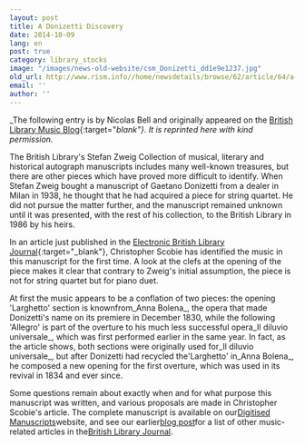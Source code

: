 ```yaml
---
layout: post
title: A Donizetti Discovery
date: 2014-10-09
lang: en
post: true
category: library_stocks
image: "/images/news-old-website/csm_Donizetti_dd1e9e1237.jpg"
old_url: http://www.rism.info//home/newsdetails/browse/62/article/64/a-donizetti-discovery.html
email: ''
author: ''
---
```



_The following entry is by Nicolas Bell and originally appeared on the [British Library Music Blog](http://britishlibrary.typepad.co.uk/music/2014/09/a-donizetti-discovery.html#){:target="_blank"}. It is reprinted here with kind permission._

The British Library's Stefan Zweig Collection of musical, literary and historical autograph manuscripts includes many well-known treasures, but there are other pieces which have proved more difficult to identify. When Stefan Zweig bought a manuscript of Gaetano Donizetti from a dealer in Milan in 1938, he thought that he had acquired a piece for string quartet. He did not pursue the matter further, and the manuscript remained unknown until it was presented, with the rest of his collection, to the British Library in 1986 by his heirs.

In an article just published in the [Electronic British Library Journal](http://www.bl.uk/eblj/2014articles/article12.html){:target="_blank"}, Christopher Scobie has identified the music in this manuscript for the first time. A look at the clefs at the opening of the piece makes it clear that contrary to Zweig's initial assumption, the piece is not for string quartet but for piano duet.

At first the music appears to be a conflation of two pieces: the opening 'Larghetto' section is knownfrom_Anna Bolena_, the opera that made Donizetti's name on its premiere in December 1830, while the following 'Allegro' is part of the overture to his much less successful opera_Il diluvio universale_, which was first performed earlier in the same year. In fact, as the article shows, both sections were originally used for_Il diluvio universale_, but after Donizetti had recycled the'Larghetto' in_Anna Bolena_, he composed a new opening for the first overture, which was used in its revival in 1834 and ever since.

Some questions remain about exactly when and for what purpose this manuscript was written, and various proposals are made in Christopher Scobie's article. The complete manuscript is available on our[Digitised Manuscripts](http://www.bl.uk/manuscripts/FullDisplay.aspx?index=0&ref=Zweig_MS_33)website, and see our earlier[blog post](http://britishlibrary.typepad.co.uk/music/2012/09/british-library-journal-34-music-articles-now-available-online.html)for a list of other music-related articles in the[British Library Journal](http://www.bl.uk/eblj/index.html).



